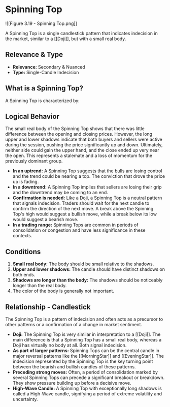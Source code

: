 # Spinning Top

![[Figure 3.19 - Spinning Top.png]]

A Spinning Top is a single candlestick pattern that indicates indecision in the market, similar to a [[Doji]], but with a small real body.

## Relevance & Type

- **Relevance:** Secondary & Nuanced
- **Type:** Single-Candle Indecision

## What is a Spinning Top?

A Spinning Top is characterized by:

## Logical Behavior

The small real body of the Spinning Top shows that there was little difference between the opening and closing prices. However, the long upper and lower shadows indicate that both buyers and sellers were active during the session, pushing the price significantly up and down. Ultimately, neither side could gain the upper hand, and the close ended up very near the open. This represents a stalemate and a loss of momentum for the previously dominant group.

- **In an uptrend:** A Spinning Top suggests that the bulls are losing control and the trend could be nearing a top. The conviction that drove the price up is fading.
- **In a downtrend:** A Spinning Top implies that sellers are losing their grip and the downtrend may be coming to an end.
- **Confirmation is needed:** Like a Doji, a Spinning Top is a neutral pattern that signals indecision. Traders should wait for the next candle to confirm the direction of the next move. A break above the Spinning Top's high would suggest a bullish move, while a break below its low would suggest a bearish move.
- **In a trading range:** Spinning Tops are common in periods of consolidation or congestion and have less significance in these contexts.

## Conditions

1.  **Small real body:** The body should be small relative to the shadows.
2.  **Upper and lower shadows:** The candle should have distinct shadows on both ends.
3.  **Shadows are longer than the body:** The shadows should be noticeably longer than the real body.
4.  The color of the body is generally not important.

## Relationship - Candlestick

The Spinning Top is a pattern of indecision and often acts as a precursor to other patterns or a confirmation of a change in market sentiment.

- **Doji:** The Spinning Top is very similar in interpretation to a [[Doji]]. The main difference is that a Spinning Top has a small real body, whereas a Doji has virtually no body at all. Both signal indecision.
- **As part of larger patterns:** Spinning Tops can be the central candle in major reversal patterns like the [[MorningStar]] and [[EveningStar]]. The indecision represented by the Spinning Top is the key turning point between the bearish and bullish candles of these patterns.
- **Preceding strong moves:** Often, a period of consolidation marked by several Spinning Tops can precede a significant breakout or breakdown. They show pressure building up before a decisive move.
- **High-Wave Candle:** A Spinning Top with exceptionally long shadows is called a High-Wave candle, signifying a period of extreme volatility and uncertainty.
